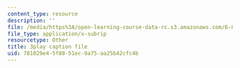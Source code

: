 ```yaml
---
content_type: resource
description: ''
file: /media/https%3A/open-learning-course-data-rc.s3.amazonaws.com/6-849-geometric-folding-algorithms-linkages-origami-polyhedra-fall-2012/781029e45f8851ec9a75aa25b42cfc4b_J2uMjEDsE6s.vtt
file_type: application/x-subrip
resourcetype: Other
title: 3play caption file
uid: 781029e4-5f88-51ec-9a75-aa25b42cfc4b
---
```

